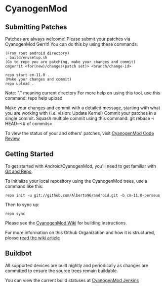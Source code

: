 CyanogenMod
===========

Submitting Patches
------------------
Patches are always welcome!  Please submit your patches via CyanogenMod Gerrit!
You can do this by using these commands:

    (From root android directory)
    . build/envsetup.sh
    (Go to repo you are patching, make your changes and commit)
    cmgerrit <for(new)/changes(patch set)> <branch/change-id> 

    repo start cm-11.0 .
    (Make your changes and commit)
    repo upload .
Note: "." meaning current directory
For more help on using this tool, use this command: repo help upload

Make your changes and commit with a detailed message, starting with what you are working with (i.e. vision: Update Kernel)
Commit your patches in a single commit. Squash multiple commit using this command: git rebase -i HEAD~<# of commits>

To view the status of your and others' patches, visit [CyanogenMod Code Review](http://review.cyanogenmod.org/)


Getting Started
---------------

To get started with Android/CyanogenMod, you'll need to get
familiar with [Git and Repo](http://source.android.com/source/using-repo.html).

To initialize your local repository using the CyanogenMod trees, use a command like this:

    repo init -u git://github.com/Alberto96/android.git -b cm-11.0-perseus

Then to sync up:

    repo sync

Please see the [CyanogenMod Wiki](http://wiki.cyanogenmod.org/) for building instructions.

For more information on this Github Organization and how it is structured, 
please [read the wiki article](http://wiki.cyanogenmod.org/w/Github_Organization)

Buildbot
--------

All supported devices are built nightly and periodically as changes are committed to ensure the source trees remain buildable.

You can view the current build statuses at [CyanogenMod Jenkins](http://jenkins.cyanogenmod.org/)


